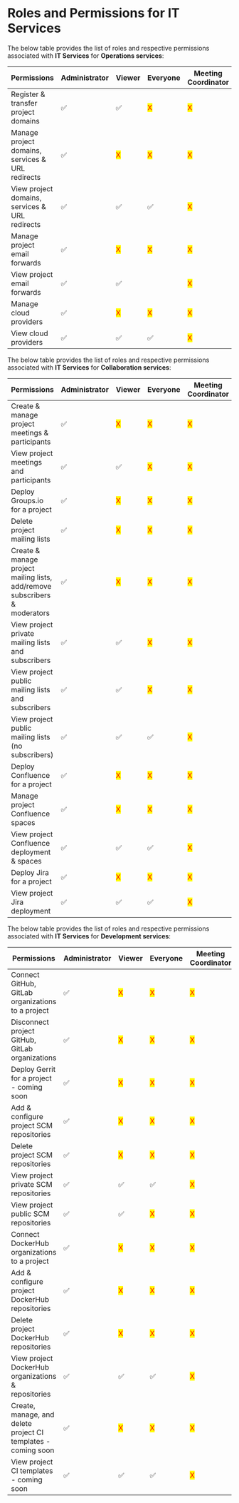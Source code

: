 # Roles and Permissions for IT Services

The below table provides the list of roles and respective permissions associated with **IT Services**  for **Operations services**:

| Permissions                                      | Administrator | Viewer                            | Everyone                          | Meeting Coordinator               | CLA Administrator                 |
| ------------------------------------------------ | ------------- | --------------------------------- | --------------------------------- | --------------------------------- | --------------------------------- |
| Register & transfer project domains              | ✅             | ✅                                 | <mark style="color:red;">X</mark> | <mark style="color:red;">X</mark> | <mark style="color:red;">X</mark> |
| Manage project domains, services & URL redirects | ✅             | <mark style="color:red;">X</mark> | <mark style="color:red;">X</mark> | <mark style="color:red;">X</mark> | <mark style="color:red;">X</mark> |
| View project domains, services & URL redirects   | ✅             | ✅                                 | ✅                                 | <mark style="color:red;">X</mark> | <mark style="color:red;">X</mark> |
| Manage project email forwards                    | ✅             | <mark style="color:red;">X</mark> | <mark style="color:red;">X</mark> | <mark style="color:red;">X</mark> | <mark style="color:red;">X</mark> |
| View project email forwards                      | ✅             | ✅                                 |                                   | <mark style="color:red;">X</mark> | <mark style="color:red;">X</mark> |
| Manage cloud providers                           | ✅             | <mark style="color:red;">X</mark> | <mark style="color:red;">X</mark> | <mark style="color:red;">X</mark> | <mark style="color:red;">X</mark> |
| View cloud providers                             | ✅             | ✅                                 | ✅                                 | <mark style="color:red;">X</mark> | <mark style="color:red;">X</mark> |

The below table provides the list of roles and respective permissions associated with **IT Services** for **Collaboration services**:

| Permissions                                                                | Administrator | Viewer                            | Everyone                          | Meeting Coordinator               | CLA Administrator                 |
| -------------------------------------------------------------------------- | ------------- | --------------------------------- | --------------------------------- | --------------------------------- | --------------------------------- |
| Create & manage project meetings & participants                            | ✅             | <mark style="color:red;">X</mark> | <mark style="color:red;">X</mark> | <mark style="color:red;">X</mark> | ✅                                 |
| View project meetings and participants                                     | ✅             | ✅                                 | <mark style="color:red;">X</mark> | <mark style="color:red;">X</mark> | <mark style="color:red;">X</mark> |
| Deploy Groups.io for a project                                             | ✅             | <mark style="color:red;">X</mark> | <mark style="color:red;">X</mark> | <mark style="color:red;">X</mark> | <mark style="color:red;">X</mark> |
| Delete project mailing lists                                               | ✅             | <mark style="color:red;">X</mark> | <mark style="color:red;">X</mark> | <mark style="color:red;">X</mark> | <mark style="color:red;">X</mark> |
| Create & manage project mailing lists, add/remove subscribers & moderators | ✅             | <mark style="color:red;">X</mark> | <mark style="color:red;">X</mark> | <mark style="color:red;">X</mark> | <mark style="color:red;">X</mark> |
| View project private mailing lists and subscribers                         | ✅             | ✅                                 | <mark style="color:red;">X</mark> | <mark style="color:red;">X</mark> | <mark style="color:red;">X</mark> |
| View project public mailing lists and subscribers                          | ✅             | ✅                                 | <mark style="color:red;">X</mark> | <mark style="color:red;">X</mark> | <mark style="color:red;">X</mark> |
| View project public mailing lists (no subscribers)                         | ✅             | ✅                                 | ✅                                 | <mark style="color:red;">X</mark> | <mark style="color:red;">X</mark> |
| Deploy Confluence for a project                                            | ✅             | <mark style="color:red;">X</mark> | <mark style="color:red;">X</mark> | <mark style="color:red;">X</mark> | <mark style="color:red;">X</mark> |
| Manage project Confluence spaces                                           | ✅             | <mark style="color:red;">X</mark> | <mark style="color:red;">X</mark> | <mark style="color:red;">X</mark> | <mark style="color:red;">X</mark> |
| View project Confluence deployment & spaces                                | ✅             | ✅                                 | ✅                                 | <mark style="color:red;">X</mark> | <mark style="color:red;">X</mark> |
| Deploy Jira for a project                                                  | ✅             | <mark style="color:red;">X</mark> | <mark style="color:red;">X</mark> | <mark style="color:red;">X</mark> | <mark style="color:red;">X</mark> |
| View project Jira deployment                                               | ✅             | ✅                                 | ✅                                 | <mark style="color:red;">X</mark> | <mark style="color:red;">X</mark> |

The below table provides the list of roles and respective permissions associated with **IT Services** for **Development services**:

| Permissions                                                   | Administrator | Viewer                            | Everyone                          | Meeting Coordinator               | CLA Administrator                 |
| ------------------------------------------------------------- | ------------- | --------------------------------- | --------------------------------- | --------------------------------- | --------------------------------- |
| Connect GitHub, GitLab organizations to a project             | ✅             | <mark style="color:red;">X</mark> | <mark style="color:red;">X</mark> | <mark style="color:red;">X</mark> | <mark style="color:red;">X</mark> |
| Disconnect project GitHub, GitLab organizations               | ✅             | <mark style="color:red;">X</mark> | <mark style="color:red;">X</mark> | <mark style="color:red;">X</mark> | <mark style="color:red;">X</mark> |
| Deploy Gerrit for a project - coming soon                     | ✅             | <mark style="color:red;">X</mark> | <mark style="color:red;">X</mark> | <mark style="color:red;">X</mark> | <mark style="color:red;">X</mark> |
| Add & configure project SCM repositories                      | ✅             | <mark style="color:red;">X</mark> | <mark style="color:red;">X</mark> | <mark style="color:red;">X</mark> | <mark style="color:red;">X</mark> |
| Delete project SCM repositories                               | ✅             | <mark style="color:red;">X</mark> | <mark style="color:red;">X</mark> | <mark style="color:red;">X</mark> | <mark style="color:red;">X</mark> |
| View project private SCM repositories                         | ✅             | ✅                                 | ✅                                 | <mark style="color:red;">X</mark> | <mark style="color:red;">X</mark> |
| View project public SCM repositories                          | ✅             | ✅                                 | <mark style="color:red;">X</mark> | <mark style="color:red;">X</mark> | <mark style="color:red;">X</mark> |
| Connect DockerHub organizations to a project                  | ✅             | <mark style="color:red;">X</mark> | <mark style="color:red;">X</mark> | <mark style="color:red;">X</mark> | <mark style="color:red;">X</mark> |
| Add & configure project DockerHub repositories                | ✅             | <mark style="color:red;">X</mark> | <mark style="color:red;">X</mark> | <mark style="color:red;">X</mark> | <mark style="color:red;">X</mark> |
| Delete project DockerHub repositories                         | ✅             | <mark style="color:red;">X</mark> | <mark style="color:red;">X</mark> | <mark style="color:red;">X</mark> | <mark style="color:red;">X</mark> |
| View project DockerHub organizations & repositories           | ✅             | ✅                                 | ✅                                 | <mark style="color:red;">X</mark> | <mark style="color:red;">X</mark> |
| Create, manage, and delete project CI templates - coming soon | ✅             | <mark style="color:red;">X</mark> | <mark style="color:red;">X</mark> | <mark style="color:red;">X</mark> | <mark style="color:red;">X</mark> |
| View project CI templates - coming soon                       | ✅             | ✅                                 | ✅                                 | <mark style="color:red;">X</mark> | <mark style="color:red;">X</mark> |
